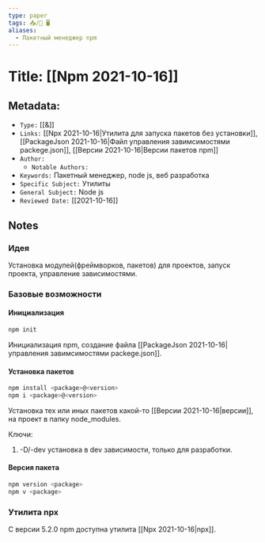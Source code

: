 ```yaml
---
type: paper
tags: 📥️/📜️ 🖥️
aliases:
  - Пакетный менеджер npm
---
```




# Title: **[[Npm 2021-10-16]]**


## Metadata:

- `Type:` [[&]]
- `Links:` [[Npx 2021-10-16|Утилита для запуска пакетов без установки]], [[PackageJson 2021-10-16|Файл управления завимсимостями packege.json]], [[Версии 2021-10-16|Версии пакетов npm]]
- `Author:` 
	- `Notable Authors:` 
- `Keywords:` Пакетный менеджер, node js, веб разработка
- `Specific Subject:` Утилиты
- `General Subject:` Node js
- `Reviewed Date:` [[2021-10-16]]


## Notes

### Идея
Установка модулей(фреймворков, пакетов) для проектов, запуск проекта, управление зависимостями.

### Базовые возможности
#### Инициализация
```Bash
npm init
```
Инициализация npm, создание файла [[PackageJson 2021-10-16|управления завимсимостями packege.json]].

#### Установка пакетов
```Bash
npm install <package>@<version>
npm i <package>@<version>
```
Установка тех или иных пакетов какой-то [[Версии 2021-10-16|версии]], на проект в папку node_modules.

Ключи:
1) -D/-dev установка в dev зависимости, только для разработки.

#### Версия пакета
```Bash
npm version <package>
npm v <package>
```

### Утилита npx
С версии 5.2.0 npm доступна утилита [[Npx 2021-10-16|npx]].